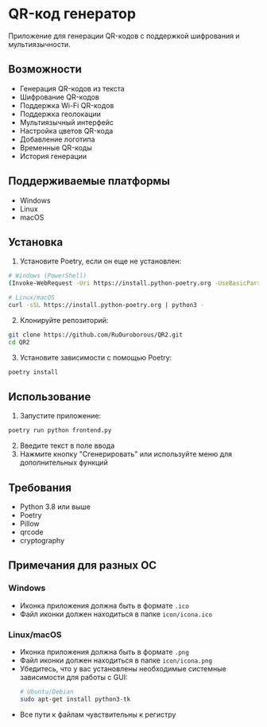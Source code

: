 # QR-код генератор

Приложение для генерации QR-кодов с поддержкой шифрования и мультиязычности.

## Возможности

- Генерация QR-кодов из текста
- Шифрование QR-кодов
- Поддержка Wi-Fi QR-кодов
- Поддержка геолокации
- Мультиязычный интерфейс
- Настройка цветов QR-кода
- Добавление логотипа
- Временные QR-коды
- История генерации

## Поддерживаемые платформы

- Windows
- Linux
- macOS

## Установка

1. Установите Poetry, если он еще не установлен:
```bash
# Windows (PowerShell)
(Invoke-WebRequest -Uri https://install.python-poetry.org -UseBasicParsing).Content | python -

# Linux/macOS
curl -sSL https://install.python-poetry.org | python3 -
```

2. Клонируйте репозиторий:
```bash
git clone https://github.com/RuOuroborous/QR2.git
cd QR2
```

3. Установите зависимости с помощью Poetry:
```bash
poetry install
```

## Использование

1. Запустите приложение:
```bash
poetry run python frontend.py
```

2. Введите текст в поле ввода
3. Нажмите кнопку "Сгенерировать" или используйте меню для дополнительных функций

## Требования

- Python 3.8 или выше
- Poetry
- Pillow
- qrcode
- cryptography

## Примечания для разных ОС

### Windows
- Иконка приложения должна быть в формате `.ico`
- Файл иконки должен находиться в папке `icon/icona.ico`

### Linux/macOS
- Иконка приложения должна быть в формате `.png`
- Файл иконки должен находиться в папке `icon/icona.png`
- Убедитесь, что у вас установлены необходимые системные зависимости для работы с GUI:
  ```bash
  # Ubuntu/Debian
  sudo apt-get install python3-tk
  ```
- Все пути к файлам чувствительны к регистру 